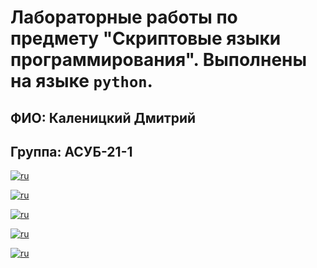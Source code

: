 # Лабораторные работы по предмету "Скриптовые языки программирования". Выполнены на языке `python`.
## ФИО: Каленицкий Дмитрий
## Группа: АСУБ-21-1

[![ru](https://img.shields.io/badge/Лаб№1_Работа_с_сетевыми_протоколами.-red)](https://github.com/dogee4803/Scripting_programming_languages/blob/main/Lab%231/lab1.py)

[![ru](https://img.shields.io/badge/Лаб№2_Работа_с_протоколами_TCP_и_UDP.-orange)](https://github.com/dogee4803/Scripting_programming_languages/blob/main/Lab%232)

[![ru](https://img.shields.io/badge/Лаб№3_Взаимодействие_с_базами_данных.-yellow)](https://github.com/dogee4803/Scripting_programming_languages/blob/main/Lab%233)

[![ru](https://img.shields.io/badge/Лаб№4_Разработка_приложений_с_пользовательским_интерфейсом.-lime)](https://github.com/dogee4803/Scripting_programming_languages/blob/main/Lab%234)

[![ru](https://img.shields.io/badge/Лаб№5_Многозадачность_в_приложениях.-blue)](https://github.com/dogee4803/Scripting_programming_languages/blob/main/Lab%235)
